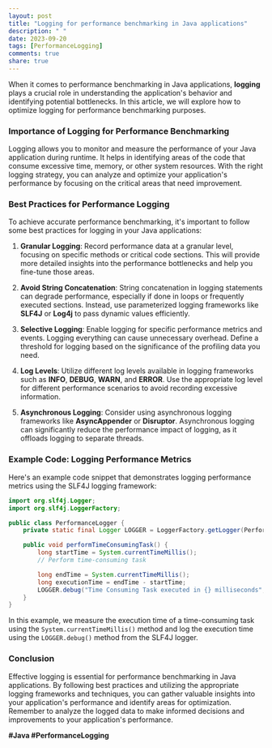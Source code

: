 ```yaml
---
layout: post
title: "Logging for performance benchmarking in Java applications"
description: " "
date: 2023-09-20
tags: [PerformanceLogging]
comments: true
share: true
---
```


When it comes to performance benchmarking in Java applications, **logging** plays a crucial role in understanding the application's behavior and identifying potential bottlenecks. In this article, we will explore how to optimize logging for performance benchmarking purposes.

### Importance of Logging for Performance Benchmarking

Logging allows you to monitor and measure the performance of your Java application during runtime. It helps in identifying areas of the code that consume excessive time, memory, or other system resources. With the right logging strategy, you can analyze and optimize your application's performance by focusing on the critical areas that need improvement.

### Best Practices for Performance Logging

To achieve accurate performance benchmarking, it's important to follow some best practices for logging in your Java applications:

1. **Granular Logging**: Record performance data at a granular level, focusing on specific methods or critical code sections. This will provide more detailed insights into the performance bottlenecks and help you fine-tune those areas.

2. **Avoid String Concatenation**: String concatenation in logging statements can degrade performance, especially if done in loops or frequently executed sections. Instead, use parameterized logging frameworks like **SLF4J** or **Log4j** to pass dynamic values efficiently.

3. **Selective Logging**: Enable logging for specific performance metrics and events. Logging everything can cause unnecessary overhead. Define a threshold for logging based on the significance of the profiling data you need.

4. **Log Levels**: Utilize different log levels available in logging frameworks such as **INFO**, **DEBUG**, **WARN**, and **ERROR**. Use the appropriate log level for different performance scenarios to avoid recording excessive information.

5. **Asynchronous Logging**: Consider using asynchronous logging frameworks like **AsyncAppender** or **Disruptor**. Asynchronous logging can significantly reduce the performance impact of logging, as it offloads logging to separate threads.

### Example Code: Logging Performance Metrics

Here's an example code snippet that demonstrates logging performance metrics using the SLF4J logging framework:

```java
import org.slf4j.Logger;
import org.slf4j.LoggerFactory;

public class PerformanceLogger {
    private static final Logger LOGGER = LoggerFactory.getLogger(PerformanceLogger.class);

    public void performTimeConsumingTask() {
        long startTime = System.currentTimeMillis();
        // Perform time-consuming task

        long endTime = System.currentTimeMillis();
        long executionTime = endTime - startTime;
        LOGGER.debug("Time Consuming Task executed in {} milliseconds", executionTime);
    }
}
```

In this example, we measure the execution time of a time-consuming task using the `System.currentTimeMillis()` method and log the execution time using the `LOGGER.debug()` method from the SLF4J logger.

### Conclusion

Effective logging is essential for performance benchmarking in Java applications. By following best practices and utilizing the appropriate logging frameworks and techniques, you can gather valuable insights into your application's performance and identify areas for optimization. Remember to analyze the logged data to make informed decisions and improvements to your application's performance.

**#Java #PerformanceLogging**